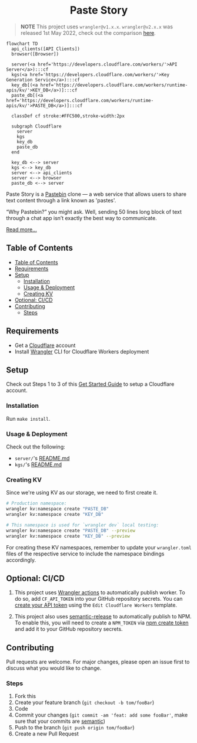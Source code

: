 <h1 align="center"><strong>Paste Story</strong></h1>

> **NOTE**
> This project uses `wrangler@v1.x.x`. `wrangler@v2.x.x` was released 1st May 2022, check out the comparison [here](https://developers.cloudflare.com/workers/wrangler/compare-v1-v2/).

```mermaid
flowchart TD
  api_clients([API Clients])
  browser([Browser])

  server(<a href='https://developers.cloudflare.com/workers/'>API Server</a>):::cf
  kgs(<a href='https://developers.cloudflare.com/workers/'>Key Generation Service</a>):::cf
  key_db[(<a href='https://developers.cloudflare.com/workers/runtime-apis/kv/'>KEY_DB</a>)]:::cf
  paste_db[(<a href='https://developers.cloudflare.com/workers/runtime-apis/kv/'>PASTE_DB</a>)]:::cf

  classDef cf stroke:#FFC500,stroke-width:2px

  subgraph Cloudflare
    server
    kgs
    key_db
    paste_db
  end

  key_db <--> server
  kgs <--> key_db
  server <--> api_clients
  server <--> browser
  paste_db <--> server
```

Paste Story is a [Pastebin](https://pastebin.com/) clone — a web service that allows users to share text content through a link known as 'pastes'.

“Why Pastebin?” you might ask. Well, sending 50 lines long block of text through a chat app isn’t exactly the best way to communicate.

[Read more...](https://jerrynsh.com/how-to-build-a-pastebin-clone-for-free/)

## Table of Contents

- [Table of Contents](#table-of-contents)
- [Requirements](#requirements)
- [Setup](#setup)
  - [Installation](#installation)
  - [Usage & Deployment](#usage--deployment)
  - [Creating KV](#creating-kv)
- [Optional: CI/CD](#optional-cicd)
- [Contributing](#contributing)
  - [Steps](#steps)

## Requirements

-   Get a [Cloudflare](https://www.cloudflare.com/) account
-   Install [Wrangler](https://github.com/cloudflare/wrangler#installation) CLI for Cloudflare Workers deployment

## Setup

Check out Steps 1 to 3 of this [Get Started Guide](https://developers.cloudflare.com/workers/get-started/guide) to setup a Cloudflare account.

### Installation

Run `make install`.

### Usage & Deployment

Check out the following:

-   `server/`'s [README.md](./server/README.md)
-   `kgs/`'s [README.md](./kgs/README.md)

### Creating KV

Since we're using KV as our storage, we need to first create it.

```sh
# Production namespace:
wrangler kv:namespace create "PASTE_DB"
wrangler kv:namespace create "KEY_DB"

# This namespace is used for `wrangler dev` local testing:
wrangler kv:namespace create "PASTE_DB" --preview
wrangler kv:namespace create "KEY_DB" --preview
```

For creating these KV namespaces, remember to update your `wrangler.toml` files of the respective service to include the namespace bindings accordingly.

## Optional: CI/CD

1. This project uses [Wrangler actions](https://github.com/marketplace/actions/deploy-to-cloudflare-workers-with-wrangler) to automatically publish worker. To do so, add `CF_API_TOKEN` into your GitHub repository secrets. You can [create your API token](https://dash.cloudflare.com/profile/api-tokens) using the `Edit Cloudflare Workers` template.

2. This project also uses [semantic-release](https://github.com/semantic-release/npm) to automatically publish to NPM. To enable this, you will need to create a `NPM_TOKEN` via [npm create token](https://docs.npmjs.com/getting-started/working_with_tokens#how-to-create-new-tokens) and add it to your GitHub repository secrets.

## Contributing

Pull requests are welcome. For major changes, please open an issue first to discuss what you would like to change.

### Steps

1. Fork this
2. Create your feature branch (`git checkout -b tom/fooBar`)
3. Code
4. Commit your changes (`git commit -am 'feat: add some fooBar'`, make sure that your commits are [semantic](https://gist.github.com/joshbuchea/6f47e86d2510bce28f8e7f42ae84c716))
5. Push to the branch (`git push origin tom/fooBar`)
6. Create a new Pull Request
